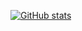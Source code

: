 [![GitHub stats](https://github-readme-stats.vercel.app/api?username=bartmanskyi)](https://github.com/bartmanskyi/)

